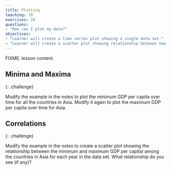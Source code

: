 ```yaml
---
title: Plotting
teaching: 10
exercises: 10
questions:
- "How can I plot my data?"
objectives:
- "Learner will create a time series plot showing a single data set."
- "Learner will create a scatter plot showing relationship between two data sets."
---
```

FIXME: lesson content.

## Minima and Maxima
{: .challenge}

Modify the example in the notes to plot the minimum GDP per capita over time
for all the countries in Asia.
Modify it again to plot the maximum GDP per capita over time for Asia.

## Correlations
{: .challenge}

Modify the example in the notes to create a scatter plot showing
the relationship between the minimum and maximum GDP per capital
among the countries in Asia
for each year in the data set.
What relationship do you see (if any)?
